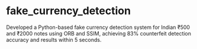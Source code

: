 # fake_currency_detection
Developed a Python-based fake currency detection system for Indian ₹500 and ₹2000 notes using ORB and SSIM, achieving 83% counterfeit detection accuracy and results within 5 seconds.
